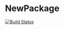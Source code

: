# NewPackage

[![Build Status](https://github.com/taracornwell/NewPackage.jl/actions/workflows/CI.yml/badge.svg?branch=main)](https://github.com/taracornwell/NewPackage.jl/actions/workflows/CI.yml?query=branch%3Amain)
